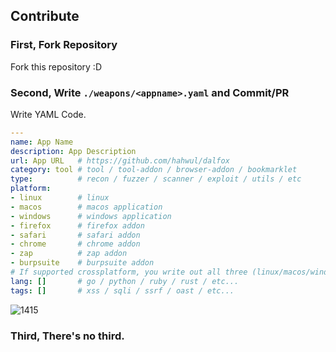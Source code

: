 ## Contribute
### First, Fork Repository
Fork this repository :D

### Second, Write `./weapons/<appname>.yaml` and Commit/PR
Write YAML Code. 
```yaml
---
name: App Name
description: App Description
url: App URL   # https://github.com/hahwul/dalfox
category: tool # tool / tool-addon / browser-addon / bookmarklet
type:          # recon / fuzzer / scanner / exploit / utils / etc
platform:
- linux        # linux 
- macos        # macos application
- windows      # windows application
- firefox      # firefox addon
- safari       # safari addon
- chrome       # chrome addon
- zap          # zap addon
- burpsuite    # burpsuite addon
# If supported crossplatform, you write out all three (linux/macos/windows)
lang: []       # go / python / ruby / rust / etc...
tags: []       # xss / sqli / ssrf / oast / etc...
```

![1415](https://user-images.githubusercontent.com/13212227/98445635-00db1e00-215c-11eb-8a59-d7d21dd98db0.png)

### Third, There's no third.
